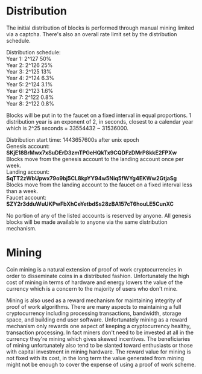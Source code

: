 # Distribution
The initial distribution of blocks is performed through manual mining limited via a captcha.  There's also an overall rate limit set by the distribution schedule.

Distribution schedule:  
Year 1: 2^127 50%  
Year 2: 2^126 25%  
Year 3: 2^125 13%  
Year 4: 2^124 6.3%  
Year 5: 2^124 3.1%  
Year 6: 2^123 1.6%  
Year 7: 2^122 0.8%  
Year 8: 2^122 0.8%  

Blocks will be put in to the faucet on a fixed interval in equal proportions. 1 distribution year is an exponent of 2, in seconds, closest to a calendar year which is 2^25 seconds = 33554432 ~ 31536000.

Distribution start time: 1443657600s after unix epoch  
Genesis account: **SKjE18BrMwx7xSuDErD3zmTPGeHQkTx9CQDFzDMrP8kkE2FPXw**  
Blocks move from the genesis account to the landing account once per week.  
Landing account: **SqTT2zWbUpwx79o9bj5CL8kpYY94w5Niq5fWYg4EKWw2GtjaSg**  
Blocks move from the landing account to the faucet on a fixed interval less than a week.  
Faucet account: **SZY2r3dduWuUKPwFbXhCeYetbdSs28zBA157cT6houLE5CunXC**  

No portion of any of the listed accounts is reserved by anyone.  All genesis blocks will be made available to anyone via the same distribution mechanism.

# Mining

Coin mining is a natural extension of proof of work cryptocurrencies in order to disseminate coins in a distributed fashion.  Unfortunately the high cost of mining in terms of hardware and energy lowers the value of the currency which is a concern to the majority of users who don't mine.

Mining is also used as a reward mechanism for maintaining integrity of proof of work algorithms.  There are many aspects to maintaining a full cryptocurrency including processing transactions, bandwidth, storage space, and building end user software.  Unfortunately mining as a reward mechanism only rewards one aspect of keeping a cryptocurrency healthy, transaction processing.  In fact miners don't need to be invested at all in the currency they're mining which gives skewed incentives.  The beneficiaries of mining unfortunately also tend to be slanted toward enthusiasts or those with capital investment in mining hardware.  The reward value for mining is not fixed with its cost, in the long term the value generated from mining might not be enough to cover the expense of using a proof of work scheme.  